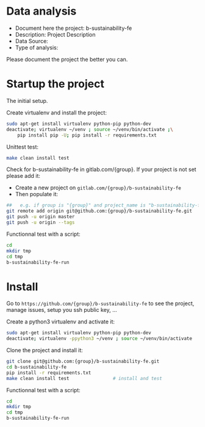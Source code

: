 # Data analysis
- Document here the project: b-sustainability-fe
- Description: Project Description
- Data Source:
- Type of analysis:

Please document the project the better you can.

# Startup the project

The initial setup.

Create virtualenv and install the project:
```bash
sudo apt-get install virtualenv python-pip python-dev
deactivate; virtualenv ~/venv ; source ~/venv/bin/activate ;\
    pip install pip -U; pip install -r requirements.txt
```

Unittest test:
```bash
make clean install test
```

Check for b-sustainability-fe in gitlab.com/{group}.
If your project is not set please add it:

- Create a new project on `gitlab.com/{group}/b-sustainability-fe`
- Then populate it:

```bash
##   e.g. if group is "{group}" and project_name is "b-sustainability-fe"
git remote add origin git@github.com:{group}/b-sustainability-fe.git
git push -u origin master
git push -u origin --tags
```

Functionnal test with a script:

```bash
cd
mkdir tmp
cd tmp
b-sustainability-fe-run
```

# Install

Go to `https://github.com/{group}/b-sustainability-fe` to see the project, manage issues,
setup you ssh public key, ...

Create a python3 virtualenv and activate it:

```bash
sudo apt-get install virtualenv python-pip python-dev
deactivate; virtualenv -ppython3 ~/venv ; source ~/venv/bin/activate
```

Clone the project and install it:

```bash
git clone git@github.com:{group}/b-sustainability-fe.git
cd b-sustainability-fe
pip install -r requirements.txt
make clean install test                # install and test
```
Functionnal test with a script:

```bash
cd
mkdir tmp
cd tmp
b-sustainability-fe-run
```
